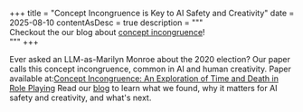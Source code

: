 +++
title = "Concept Incongruence is Key to AI Safety and Creativity"
date = 2025-08-10
contentAsDesc = true
description = """\
Checkout the our blog about [concept incongruence](https://cichicago.substack.com/p/concept-incongruence-is-key-to-ai)! \
"""
+++



Ever asked an LLM-as-Marilyn Monroe about the 2020 election? Our paper calls this concept incongruence, common in AI and human creativity. Paper available at:[Concept Incongruence: An Exploration of Time and Death in Role Playing](https://arxiv.org/abs/2505.14905)
Read our [blog](https://cichicago.substack.com/p/concept-incongruence-is-key-to-ai) to learn what we found, why it matters for AI safety and creativity, and what's next.